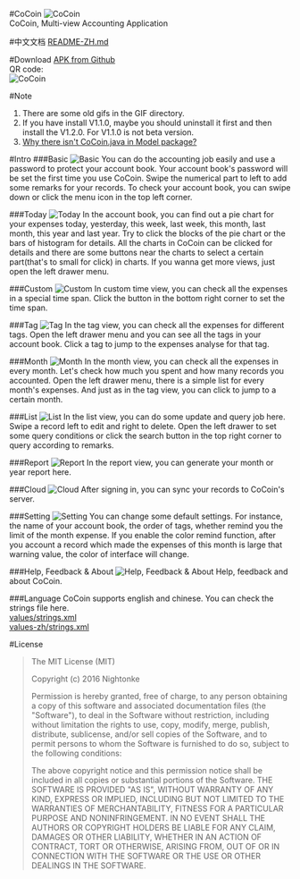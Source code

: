 #CoCoin
![CoCoin](https://github.com/Nightonke/CoCoin/blob/master/PNG/CoCoin_White_Bg.png)  
CoCoin, Multi-view Accounting Application

#中文文档
[README-ZH.md](https://github.com/Nightonke/CoCoin/blob/master/README-ZH.md)

#Download
[APK from Github](https://github.com/Nightonke/CoCoin/blob/master/APK/CoCoin%20V1.2.0.apk)  
QR code:  
![CoCoin](https://github.com/Nightonke/CoCoin/blob/master/APK/CoCoin%20V1.2.0.png)

#Note
1. There are some old gifs in the GIF directory.  
2. If you have install V1.1.0, maybe you should uninstall it first and then install the V1.2.0. For V1.1.0 is not beta version.  
3. [Why there isn't CoCoin.java in Model package?](https://github.com/Nightonke/CoCoin/issues/7)  

#Intro
###Basic
![Basic](https://github.com/Nightonke/CoCoin/blob/master/PNG/CoCoin_Basic.png)
You can do the accounting job easily and use a password to protect your account book. Your account book's password will be set the first time you use CoCoin. Swipe the numerical part to left to add some remarks for your records. To check your account book, you can swipe down or click the menu icon in the top left corner.

###Today
![Today](https://github.com/Nightonke/CoCoin/blob/master/PNG/CoCoin_Today.png)
In the account book, you can find out a pie chart for your expenses today, yesterday, this week, last week, this month, last month, this year and last year. Try to click the blocks of the pie chart or the bars of histogram for details. All the charts in CoCoin can be clicked for details and there are some buttons near the charts to select a certain part(that's to small for click) in charts. If you wanna get more views, just open the left drawer menu.

###Custom
![Custom](https://github.com/Nightonke/CoCoin/blob/master/PNG/CoCoin_Custom.png)
In custom time view, you can check all the expenses in a special time span. Click the button in the bottom right corner to set the time span.

###Tag
![Tag](https://github.com/Nightonke/CoCoin/blob/master/PNG/CoCoin_Tag.png)
In the tag view, you can check all the expenses for different tags. Open the left drawer menu and you can see all the tags in your account book. Click a tag to jump to the expenses analyse for that tag.

###Month
![Month](https://github.com/Nightonke/CoCoin/blob/master/PNG/CoCoin_Month.png)
In the month view, you can check all the expenses in every month. Let's check how much you spent and how many records you accounted. Open the left drawer menu, there is a simple list for every month's expenses. And just as in the tag view, you can click to jump to a certain month.

###List
![List](https://github.com/Nightonke/CoCoin/blob/master/PNG/CoCoin_List.png)
In the list view, you can do some update and query job here. Swipe a record left to edit and right to delete. Open the left drawer to set some query conditions or click the search button in the top right corner to query according to remarks.

###Report
![Report](https://github.com/Nightonke/CoCoin/blob/master/PNG/CoCoin_Report.png)
In the report view, you can generate your month or year report here.

###Cloud
![Cloud](https://github.com/Nightonke/CoCoin/blob/master/PNG/CoCoin_Cloud.png)
After signing in, you can sync your records to CoCoin's server.

###Setting
![Setting](https://github.com/Nightonke/CoCoin/blob/master/PNG/CoCoin_Setting.png)
You can change some default settings. For instance, the name of your account book, the order of tags, whether remind you the limit of the month expense. If you enable the color remind function, after you account a record which made the expenses of this month is large that warning value, the color of interface will change.

###Help, Feedback & About
![Help, Feedback & About](https://github.com/Nightonke/CoCoin/blob/master/PNG/CoCoin_Help.png)
Help, feedback and about CoCoin.

###Language
CoCoin supports english and chinese. You can check the strings file here.  
[values/strings.xml](https://github.com/Nightonke/CoCoin/blob/master/app/src/main/res/values/strings.xml)  
[values-zh/strings.xml](https://github.com/Nightonke/CoCoin/blob/master/app/src/main/res/values-zh/strings.xml) 

#License

> The MIT License (MIT)
> 
> Copyright (c) 2016 Nightonke
> 
> Permission is hereby granted, free of charge, to any person obtaining a copy of this software and associated documentation files (the "Software"), to deal in the Software without restriction, including without limitation the rights to use, copy, modify, merge, publish, distribute, sublicense, and/or sell copies of the Software, and to permit persons to whom the Software is furnished to do so, subject to the following conditions:
> 
> The above copyright notice and this permission notice shall be
> included in all copies or substantial portions of the Software. THE SOFTWARE IS PROVIDED "AS IS", WITHOUT WARRANTY OF ANY KIND, EXPRESS OR IMPLIED, INCLUDING BUT NOT LIMITED TO THE WARRANTIES OF MERCHANTABILITY, FITNESS FOR A PARTICULAR PURPOSE AND NONINFRINGEMENT. IN NO EVENT SHALL THE AUTHORS OR COPYRIGHT HOLDERS BE LIABLE FOR ANY CLAIM, DAMAGES OR OTHER LIABILITY, WHETHER IN AN ACTION OF CONTRACT, TORT OR OTHERWISE, ARISING FROM, OUT OF OR IN CONNECTION WITH THE SOFTWARE OR THE USE OR OTHER DEALINGS IN THE SOFTWARE.
